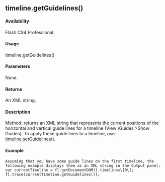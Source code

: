 ## timeline.getGuidelines()

#### Availability

Flash CS4 Professional.

#### Usage

timeline.getGuidelines()

#### Parameters

None.

#### Returns

An XML string.

#### Description

Method: returns an XML string that represents the current positions of the horizontal and vertical guide lines for a timeline (View \Guides \>Show Guides). To apply these guide lines to a timeline, use [timeline.setGuidelines()](#_bookmark1080).

#### Example

```
Assuming that you have some guide lines on the first timeline, the following example displays them as an XML string in the Output panel:
var currentTimeline = fl.getDocumentDOM().timelines\[0\]; fl.trace(currentTimeline.getGuidelines());

```